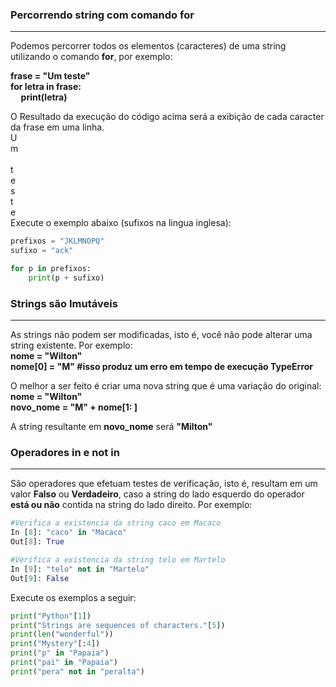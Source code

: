 ### Percorrendo string com comando <b>for</b>
---
Podemos percorrer todos os elementos (caracteres) de uma string utilizando o comando <b>for</b>, por exemplo:

<b>frase = "Um teste"</b><br>
<b>for letra in frase:</b><br>
<b>&nbsp;&nbsp;&nbsp;&nbsp;&nbsp;print(letra)</b><br>

O Resultado da execução do código acima será a exibição de cada caracter da frase em uma linha.<br>
U</br>
m</br>
 </br>
t</br>
e</br>
s</br>
t</br>
e</br>
Execute o exemplo abaixo (sufixos na lingua inglesa):
``` python runnable
prefixos = "JKLMNOPQ"
sufixo = "ack"

for p in prefixos:
    print(p + sufixo)
```
### Strings são Imutáveis
---
As strings não podem ser modificadas, isto é, você não pode alterar uma string existente. Por exemplo: </br>
<b>nome = "Wilton"</b><br>
<b>nome[0] = "M"          #isso produz um erro em tempo de execução TypeError </b><br>

O melhor a ser feito é criar uma nova string que é uma variação do original:</br>
<b>nome = "Wilton"</b><br>
<b>novo_nome = "M" + nome[1: ]</b><br>

A string resultante em <b>novo_nome</b> será <b>"Milton"</b>

### Operadores **in** e **not in**
---
São operadores que efetuam testes de verificação, isto é, resultam em um valor **Falso** ou **Verdadeiro**, caso a string do lado esquerdo do operador **está ou não** contida na string do lado direito. Por exemplo:
``` python
#Verifica a existencia da string caco em Macaco
In [8]: "caco" in "Macaco"
Out[8]: True

#Verifica a existencia da string telo em Martelo
In [9]: "telo" not in "Martelo"
Out[9]: False
```
Execute os exemplos a seguir:
``` python runnable
print("Python"[1])
print("Strings are sequences of characters."[5])
print(len("wonderful"))
print("Mystery"[:4])
print("p" in "Papaia")
print("pai" in "Papaia")
print("pera" not in "peralta")
```


